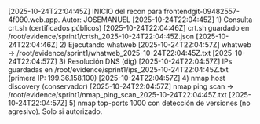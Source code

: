 [2025-10-24T22:04:45Z] INICIO del recon para frontendgit-09482557-4f090.web.app. Autor: JOSEMANUEL
[2025-10-24T22:04:45Z] 1) Consulta crt.sh (certificados públicos)
[2025-10-24T22:04:46Z] crt.sh guardado en /root/evidence/sprint1/crtsh_2025-10-24T22:04:45Z.json
[2025-10-24T22:04:46Z] 2) Ejecutando whatweb
[2025-10-24T22:04:57Z] whatweb -> /root/evidence/sprint1/whatweb_2025-10-24T22:04:45Z.txt
[2025-10-24T22:04:57Z] 3) Resolución DNS (dig)
[2025-10-24T22:04:57Z] IPs guardadas en /root/evidence/sprint1/ips_2025-10-24T22:04:45Z.txt (primera IP: 199.36.158.100)
[2025-10-24T22:04:57Z] 4) nmap host discovery (conservador)
[2025-10-24T22:04:57Z] nmap ping scan -> /root/evidence/sprint1/nmap_ping_scan_2025-10-24T22:04:45Z.txt
[2025-10-24T22:04:57Z] 5) nmap top-ports 1000 con detección de versiones (no agresivo). Solo si autorizado.
